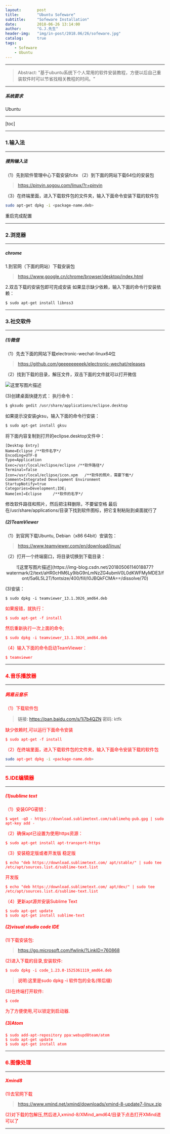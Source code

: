 ```yaml
---
layout:       post
title:        "Ubuntu Sofeware"
subtitle:     "Sofeware Installation"
date:         2018-06-26 13:14:00
author:       "G.J.先生"
header-img:   "img/in-post/2018.06/26/sofeware.jpg"
catalog:      true
tags:
    - Sofeware
    - Ubuntu
---
```

*****
>Abstract: "基于ubuntu系统下个人常用的软件安装教程，方便以后自己重装软件时可以节省找相关教程的时间。"                               

*****
##### 系统要求
Ubuntu

*****
[toc]

*****
### 1.输入法
----------
##### 搜狗输入法


（1）先到软件管理中心下载安装fcitx
（2）到下面的网站下载64位的安装包
> https://pinyin.sogou.com/linux/?r=pinyin

（3）在终端里面，进入下载软件包的文件夹，输入下面命令安装下载的软件包
```bash
sudo apt-get dpkg -i <package-name.deb>
```
重启完成配置

*****
### 2.浏览器
----------
##### chrome
1.到官网（下面的网站）下载安装包
> https://www.google.cn/chrome/browser/desktop/index.html

2.双击下载的安装包即可完成安装
如果显示缺少依赖，输入下面的命令行安装依赖：
```
$ sudo apt-get install libnss3
```

*****
### 3.社交软件
----------
##### (1)微信
（1）先去下面的网站下载electronic-wechat-linux64位
> https://github.com/geeeeeeeeek/electronic-wechat/releases

（2）找到下载的目录，解压文件，双击下面的文件就可以打开微信

![这里写图片描述](http://img.blog.csdn.net/20171215171411887?watermark/2/text/aHR0cDovL2Jsb2cuY3Nkbi5uZXQvR0pYUzIwMTc=/font/5a6L5L2T/fontsize/400/fill/I0JBQkFCMA==/dissolve/70/gravity/SouthEast)

(3)创建桌面快捷方式：
执行命令：
```bash
$ gksudo gedit /usr/share/applications/eclipse.desktop
```

如果提示没安装gksu，输入下面的命令行安装：
```bash
$ sudo apt-get install gksu
```

将下面内容复制到打开的eclipse.desktop文件中：
```elipse
[Desktop Entry]
Name=Eclipse /**软件名字*/
Encoding=UTF-8
Type=Application
Exec=/usr/local/eclipse/eclipse /**软件路径*/
Terminal=false
Icon=/usr/local/eclipse/icon.xpm   /**软件的照片，需要下载*/
Comment=Integrated Development Environment
StartupNotify=true
Categories=Development;IDE;
Name[en]=Eclipse     /**软件的名字*/
```
修改软件路径和照片，然后把注释删除，不要留空格
最后在/usr/share/applications/目录下找到软件图标，把它复制粘贴到桌面就行了

##### (2)TeamViewer
（1）到官网下载Ubuntu, Debian（x86 64bit）安装包：
> https://www.teamviewer.com/en/download/linux/

（2）打开一个终端窗口，将目录切换到下载目录：

<center>![这里写图片描述](https://img-blog.csdn.net/20180506114018877?watermark/2/text/aHR0cHM6Ly9ibG9nLmNzZG4ubmV0L0dKWFMyMDE3/font/5a6L5L2T/fontsize/400/fill/I0JBQkFCMA==/dissolve/70)</center>

(3)安装：
```
$ sudo dpkg -i teamviewer_13.1.3026_amd64.deb
```

<font color=#FF0000>如果报错，就执行：
```
$ sudo apt-get -f install
```
然后重新执行一次上面的命令;
```
$ sudo dpkg -i teamviewer_13.1.3026_amd64.deb
```

（4）输入下面的命令启动TeamViewer：
```
$ teamviewer
```

*****
### 4.音乐播放器
----------
##### 网易云音乐
（1）下载软件包
> 链接: https://pan.baidu.com/s/1i7b4QZN 密码: ktfk

缺少依赖时,可以运行下面命令安装
```
$ sudo apt-get -f install
```
（2）在终端里面，进入下载软件包的文件夹，输入下面命令安装下载的软件包
```bash
sudo apt-get dpkg -i <package-name.deb>
```

*****
### 5.IDE编辑器
----------
##### (1)sublime text
（1）安装GPG密钥：
```
$ wget -qO - https://download.sublimetext.com/sublimehq-pub.gpg | sudo apt-key add -
```

（2）确保apt已设置为使用https资源：
```
$ sudo apt-get install apt-transport-https
```

（3）安装稳定版或者开发版
稳定版
```
$ echo "deb https://download.sublimetext.com/ apt/stable/" | sudo tee /etc/apt/sources.list.d/sublime-text.list
```
开发版
```
$ echo "deb https://download.sublimetext.com/ apt/dev/" | sudo tee /etc/apt/sources.list.d/sublime-text.list
```

（4）更新apt源并安装Sublime Text
```
$ sudo apt-get update
$ sudo apt-get install sublime-text
```

##### (2)visual studio code IDE
(1)下载安装包:
> https://go.microsoft.com/fwlink/?LinkID=760868

(2)进入下载的目录,安装软件:
```
$ sudo dpkg -i code_1.23.0-1525361119_amd64.deb
```

> <font color=#FF0000>说明:这里是sudo dpkg -i 软件包的全名(带后缀)

(3)在终端打开软件:
```
$ code
```
为了方便使用,可以锁定到启动器.

##### (3)Atom
```
$ sudo add-apt-repository ppa:webupd8team/atom  
$ sudo apt-get update  
$ sudo apt-get install atom
```

*****
### 6.图像处理
---------
##### Xmind8
(1)去官网下载
> https://www.xmind.net/xmind/downloads/xmind-8-update7-linux.zip

(2)对下载的包解压,然后进入xmind-8/XMind_amd64/目录下点击打开XMind进可以了

*****